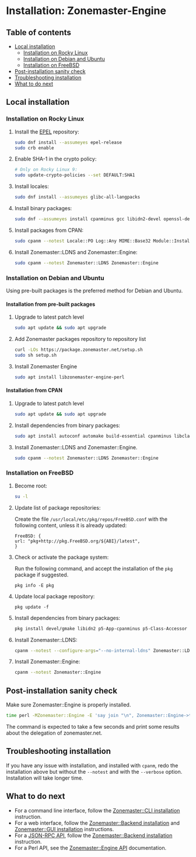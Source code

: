 # Installation: Zonemaster-Engine

## Table of contents

* [Local installation](#local-installation)
  * [Installation on Rocky Linux](#installation-on-rocky-linux)
  * [Installation on Debian and Ubuntu](#installation-on-debian-and-ubuntu)
  * [Installation on FreeBSD](#installation-on-freebsd)
* [Post-installation sanity check](#post-installation-sanity-check)
* [Troubleshooting installation](#troubleshooting-installation)
* [What to do next](#what-to-do-next)


## Local installation

### Installation on Rocky Linux

1) Install the [EPEL] repository:

   ```sh
   sudo dnf install --assumeyes epel-release
   sudo crb enable
   ```

2) Enable SHA-1 in the crypto policy:

   ```sh
   # Only on Rocky Linux 9:
   sudo update-crypto-policies --set DEFAULT:SHA1
   ```

3) Install locales:

   ```sh
   sudo dnf install --assumeyes glibc-all-langpacks
   ```

4) Install binary packages:

   ```sh
   sudo dnf --assumeyes install cpanminus gcc libidn2-devel openssl-devel perl-Class-Accessor perl-Clone perl-core perl-Devel-CheckLib perl-Email-Valid perl-File-ShareDir perl-File-Slurp perl-libintl perl-IO-Socket-INET6 perl-List-MoreUtils perl-Module-Find perl-Module-Install perl-Moose perl-Net-DNS perl-Pod-Coverage perl-Readonly perl-Test-Differences perl-Test-Exception perl-Test-Fatal perl-Test-NoWarnings perl-Test-Pod perl-Text-CSV perl-Test-Simple
   ```

5) Install packages from CPAN:

   ```sh
   sudo cpanm --notest Locale::PO Log::Any MIME::Base32 Module::Install::XSUtil MooseX::Singleton Net::IP::XS YAML::XS
   ```

6) Install Zonemaster::LDNS and Zonemaster::Engine:

   ```sh
   sudo cpanm --notest Zonemaster::LDNS Zonemaster::Engine
   ```

### Installation on Debian and Ubuntu

Using pre-built packages is the preferred method for Debian and Ubuntu.

#### Installation from pre-built packages

1) Upgrade to latest patch level

   ```sh
   sudo apt update && sudo apt upgrade
   ```

2) Add Zonemaster packages repository to repository list
   ```sh
   curl -LOs https://package.zonemaster.net/setup.sh
   sudo sh setup.sh
   ```

3) Install Zonemaster Engine
   ```sh
   sudo apt install libzonemaster-engine-perl
   ```

#### Installation from CPAN

1) Upgrade to latest patch level

   ```sh
   sudo apt update && sudo apt upgrade
   ```

2) Install dependencies from binary packages:

   ```sh
   sudo apt install autoconf automake build-essential cpanminus libclass-accessor-perl libclone-perl libdevel-checklib-perl libemail-valid-perl libfile-sharedir-perl libfile-slurp-perl libidn2-dev libintl-perl libio-socket-inet6-perl liblist-moreutils-perl liblocale-po-perl liblog-any-perl libmime-base32-perl libmodule-find-perl libmodule-install-perl libmodule-install-xsutil-perl libmoose-perl libmoosex-singleton-perl libnet-dns-perl libnet-ip-xs-perl libpod-coverage-perl libreadonly-perl libssl-dev libtest-differences-perl libtest-exception-perl libtest-fatal-perl libtest-nowarnings-perl libtest-pod-perl libtext-csv-perl libyaml-libyaml-perl libtool m4
   ```

3) Install Zonemaster::LDNS and Zonemaster::Engine.

   ```sh
   sudo cpanm --notest Zonemaster::LDNS Zonemaster::Engine
   ```

### Installation on FreeBSD

1) Become root:

   ```sh
   su -l
   ```

2) Update list of package repositories:

   Create the file `/usr/local/etc/pkg/repos/FreeBSD.conf` with the
   following content, unless it is already updated:

   ```
   FreeBSD: {
   url: "pkg+http://pkg.FreeBSD.org/${ABI}/latest",
   }
   ```

3) Check or activate the package system:

   Run the following command, and accept the installation of the `pkg` package
   if suggested.

   ```
   pkg info -E pkg
   ```

4) Update local package repository:

   ```
   pkg update -f
   ```

5) Install dependencies from binary packages:

   ```sh
   pkg install devel/gmake libidn2 p5-App-cpanminus p5-Class-Accessor p5-Clone p5-Devel-CheckLib p5-Email-Valid p5-File-ShareDir p5-File-Slurp p5-IO-Socket-INET6 p5-List-MoreUtils p5-Locale-libintl p5-Log-Any p5-MIME-Base32 p5-Module-Find p5-Module-Install p5-Module-Install-XSUtil p5-Moose p5-MooseX-Singleton p5-Net-DNS p5-Net-IP-XS p5-Pod-Coverage p5-Readonly p5-Test-Differences p5-Test-Exception p5-Test-Fatal p5-Test-NoWarnings p5-Test-Pod p5-Text-CSV dns/ldns
   ```

6) Install Zonemaster::LDNS:

   ```sh
   cpanm --notest --configure-args="--no-internal-ldns" Zonemaster::LDNS
   ```

7) Install Zonemaster::Engine:

   ```sh
   cpanm --notest Zonemaster::Engine
   ```

## Post-installation sanity check

Make sure Zonemaster::Engine is properly installed.

```sh
time perl -MZonemaster::Engine -E 'say join "\n", Zonemaster::Engine->test_module("BASIC", "zonemaster.net")'
```

The command is expected to take a few seconds and print some results about the delegation of zonemaster.net.


## Troubleshooting installation

If you have any issue with installation, and installed with `cpanm`, redo the
installation above but without the `--notest` and with the `--verbose` option.
Installation will take longer time.


## What to do next

* For a command line interface, follow the [Zonemaster::CLI installation] instruction.
* For a web interface, follow the [Zonemaster::Backend installation] and [Zonemaster::GUI installation] instructions.
* For a [JSON-RPC API], follow the [Zonemaster::Backend installation] instruction.
* For a Perl API, see the [Zonemaster::Engine API] documentation.


[EPEL]:                                              https://docs.fedoraproject.org/en-US/epel/
[JSON-RPC API]:                                      ../using/backend/rpcapi-reference.md
[Mailing list zonemaster-users]:                     ../../contact-and-mailing-lists.md#zonemaster-users
[Zonemaster::Backend installation]:                  zonemaster-backend.md
[Zonemaster::CLI installation]:                      zonemaster-cli.md
[Zonemaster::Engine API]:                            https://metacpan.org/pod/Zonemaster::Engine
[Zonemaster::GUI installation]:                      zonemaster-gui.md
